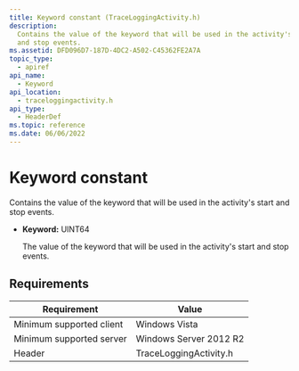 ```yaml
---
title: Keyword constant (TraceLoggingActivity.h)
description:
  Contains the value of the keyword that will be used in the activity's start
  and stop events.
ms.assetid: DFD096D7-187D-4DC2-A502-C45362FE2A7A
topic_type:
  - apiref
api_name:
  - Keyword
api_location:
  - traceloggingactivity.h
api_type:
  - HeaderDef
ms.topic: reference
ms.date: 06/06/2022
---
```


# Keyword constant

Contains the value of the keyword that will be used in the activity's start and
stop events.

- **Keyword:** UINT64

  The value of the keyword that will be used in the activity's start and stop
  events.

## Requirements

| Requirement              | Value                  |
| ------------------------ | ---------------------- |
| Minimum supported client | Windows Vista          |
| Minimum supported server | Windows Server 2012 R2 |
| Header                   | TraceLoggingActivity.h |
